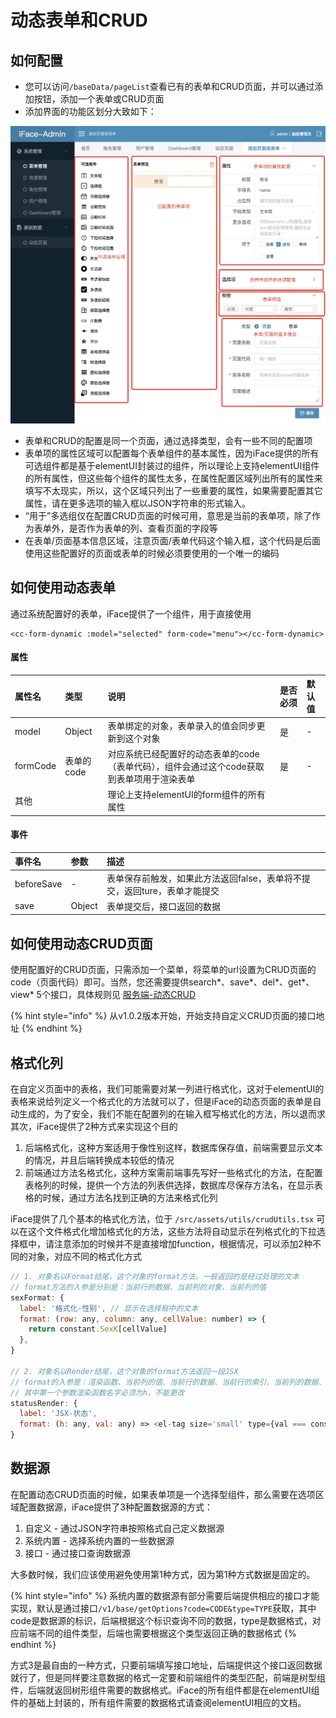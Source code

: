 # 动态表单和CRUD

## 如何配置

* 您可以访问`/baseData/pageList`查看已有的表单和CRUD页面，并可以通过添加按钮，添加一个表单或CRUD页面
* 添加界面的功能区划分大致如下：

![](../.gitbook/assets/db08e971-5243-45fa-89e7-d310d70faae6.png)

* 表单和CRUD的配置是同一个页面，通过选择类型，会有一些不同的配置项
* 表单项的属性区域可以配置每个表单组件的基本属性，因为iFace提供的所有可选组件都是基于elementUI封装过的组件，所以理论上支持elementUI组件的所有属性，但这些每个组件的属性太多，在属性配置区域列出所有的属性来填写不太现实，所以，这个区域只列出了一些重要的属性，如果需要配置其它属性，请在更多选项的输入框以JSON字符串的形式输入。
* “用于”多选组仅在配置CRUD页面的时候可用，意思是当前的表单项，除了作为表单外，是否作为表单的列、查看页面的字段等
* 在表单/页面基本信息区域，注意页面/表单代码这个输入框，这个代码是后面使用这些配置好的页面或表单的时候必须要使用的一个唯一的编码

## 如何使用动态表单

通过系统配置好的表单，iFace提供了一个组件，用于直接使用

```markup
<cc-form-dynamic :model="selected" form-code="menu"></cc-form-dynamic>
```

#### 属性

| 属性名 | 类型 | 说明 | 是否必须 | 默认值 |
| :--- | :--- | :--- | :--- | :--- |
| model | Object | 表单绑定的对象，表单录入的值会同步更新到这个对象 | 是 | - |
| formCode | 表单的code | 对应系统已经配置好的动态表单的code（表单代码），组件会通过这个code获取到表单项用于渲染表单 | 是 | - |
| 其他 |  | 理论上支持elementUI的form组件的所有属性 |  |  |

#### 事件

| 事件名 | 参数 | 描述 |
| :--- | :--- | :--- |
| beforeSave | - | 表单保存前触发，如果此方法返回false，表单将不提交，返回ture，表单才能提交 |
| save | Object | 表单提交后，接口返回的数据 |

## 如何使用动态CRUD页面

使用配置好的CRUD页面，只需添加一个菜单，将菜单的url设置为CRUD页面的code（页面代码）即可。当然，您还需要提供search\*、save\*、del\*、get\*、view\* 5个接口，具体规则见 [服务端-动态CRUD ](https://ccqiuqiu.gitbook.io/iface/service/crud)

{% hint style="info" %}
从v1.0.2版本开始，开始支持自定义CRUD页面的接口地址
{% endhint %}

## 格式化列

在自定义页面中的表格，我们可能需要对某一列进行格式化，这对于elementUI的表格来说给列定义一个格式化的方法就可以了，但是iFace的动态页面的表单是自动生成的，为了安全，我们不能在配置列的在输入框写格式化的方法，所以退而求其次，iFace提供了2种方式来实现这个目的

1. 后端格式化，这种方案适用于像性别这样，数据库保存值，前端需要显示文本的情况，并且后端转换成本较低的情况
2. 前端通过方法名格式化，这种方案需前端事先写好一些格式化的方法，在配置表格列的时候，提供一个方法的列表供选择，数据库尽保存方法名，在显示表格的时候，通过方法名找到正确的方法来格式化列

iFace提供了几个基本的格式化方法，位于 `/src/assets/utils/crudUtils.tsx` 可以在这个文件格式化增加格式化的方法，这些方法将自动显示在列格式化的下拉选择框中，请注意添加的时候并不是直接增加function，根据情况，可以添加2种不同的对象，对应不同的格式化方式

```javascript
// 1. 对象名以Format结尾，这个对象的format方法，一般返回的是经过处理的文本
// format方法的入参是分别是：当前行的数据、当前列的对象、当前列的值
sexFormat: {
  label: '格式化-性别', // 显示在选择框中的文本
  format: (row: any, column: any, cellValue: number) => {
    return constant.SexK[cellValue]
  },
}

// 2. 对象名以Render结尾，这个对象的format方法返回一段JSX
// format的入参是：渲染函数、当前列的值、当前行的数据、当前行的索引、当前列的数据、table 内部的状态管理
// 其中第一个参数渲染函数名字必须为h，不能更改
statusRender: {
  label: 'JSX-状态',
  format: (h: any, val: any) => <el-tag size='small' type={val === constant.StatusV.禁用 ? 'info' : ''}>{constant.StatusK[val]}</el-tag>,
}
```



## 数据源

在配置动态CRUD页面的时候，如果表单项是一个选择型组件，那么需要在选项区域配置数据源，iFace提供了3种配置数据源的方式：

1. 自定义 - 通过JSON字符串按照格式自己定义数据源
2. 系统内置 - 选择系统内置的一些数据源
3. 接口 - 通过接口查询数据源

大多数时候，我们应该使用避免使用第1种方式，因为第1种方式数据是固定的。

{% hint style="info" %}
系统内置的数据源有部分需要后端提供相应的接口才能实现，默认是通过接口`/v1/base/getOptions?code=CODE&type=TYPE`获取，其中code是数据源的标识，后端根据这个标识查询不同的数据，type是数据格式，对应前端不同的组件类型，后端也需要根据这个类型返回正确的数据格式
{% endhint %}

方式3是最自由的一种方式，只要前端填写接口地址，后端提供这个接口返回数据就行了，但是同样要注意数据的格式一定要和前端组件的类型匹配，前端是树型组件，后端就返回树形组件需要的数据格式。iFace的所有组件都是在elementUI组件的基础上封装的，所有组件需要的数据格式请查阅elementUI相应的文档。

